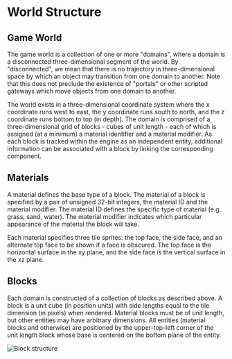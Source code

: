 World Structure
===============

Game World
----------

The game world is a collection of one or more "domains", where a domain is a
disconnected three-dimensional segment of the world. By "disconnected", we
mean that there is no trajectory in three-dimensional space by which an
object may transition from one domain to another. Note that this does not
preclude the existence of "portals" or other scripted gateways which move
objects from one domain to another.

The world exists in a three-dimensional coordinate system where the
x coordinate runs west to east, the y coordinate runs south to north, and
the z coordinate runs bottom to top (in depth). The domain is comprised of
a three-dimensional grid of blocks - cubes of unit length - each of which
is assigned (at a minimum) a material identifier and a material modifier.
As each block is tracked within the engine as an independent entity,
additional information can be associated with a block by linking the
corresponding component.

Materials
---------

A material defines the base type of a block. The material of a block
is specified by a pair of unsigned 32-bit integers, the material ID and the 
material modifier. The material ID defines the specific type of material
(e.g. grass, sand, water). The material modifier indicates which particular
appearance of the material the block will take.

Each material specifies three tile sprites: the top face, the side face,
and an alternate top face to be shown if a face is obscured. The top face
is the horizontal surface in the xy plane, and the side face is the vertical
surface in the xz plane.

Blocks
------

Each domain is constructed of a collection of blocks as described above.
A block is a unit cube (in position units) with side lengths equal to the
tile dimension (in pixels) when rendered. Material blocks must be of unit
length, but other entities may have arbitrary dimensions. All entities
(material blocks and otherwise) are positioned by the upper-top-left corner
of the unit length block whose base is centered on the bottom plane of
the entity.

![Block structure](img/BlockStructure.png)

